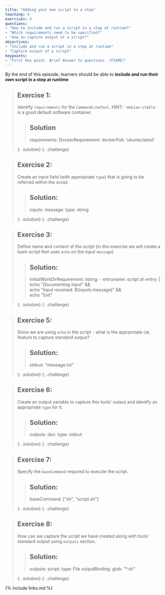 ```yaml
---
title: "Adding your own script to a step"
teaching: 0
exercises: 0
questions:
- "How to include and run a script in a step at runtime?"
- "Which requirements need to be specified?"
- "How to capture output of a script?"
objectives:
- "Include and run a script in a step at runtime"
- "Capture output of a script"
keypoints:
- "First key point. Brief Answer to questions. (FIXME)"
---
```


By the end of this episode,
learners should be able to
__include and run their own script in a step at runtime__

> ## Exercise 1:
>
> Identify `requirements` for the `CommandLineTool`. HINT: `'debian:stable'` is a good default software container.
>
> > ## Solution
> > 
> > requirements:
> >    DockerRequirement:
> >      dockerPull: 'ubuntu:latest'
> > 
> {: .solution}
{: .challenge}

> ## Exercise 2:
> 
> Create an input field (with appropriate `type`) that is going to be referred within the script.
>
> > ## Solution:
> >
> > inputs:
> >   message:
> >     type: string
> > 
> {: .solution}
{: .challenge}

> ## Exercise 3:
>
> Define name and content of the script (in this exercise we will create a bash script that uses `echo` on the input `message`)
>
> > ## Solution:
> >
> > InitialWorkDirRequirement:
> >   listing:
> >     - entryname: script.sh
> >       entry: |
> >         echo "*Documenting input*" && \
> >         echo "Input received: $(inputs.message)" && \
> >         echo "Exit"
> > 
> {: .solution}
{: .challenge}

> ## Exercise 5:
> 
> Since we are using `echo` in the script - what is the apprproiate `CWL` feature to capture standard output?
>
> > ## Solution:
> >
> > stdout: "message.txt"
> > 
> {: .solution}
{: .challenge}

> ## Exercise 6:
> 
> Create an output variable to capture this tools' output and identify an appropriate `type` for it.
>
> > ## Solution:
> >
> > outputs:
> >   doc:
> >     type: stdout
> >
> {: .solution}
{: .challenge}

> ## Exercise 7:
>
> Specify the `baseCommand` required to execute the script.
>
> > ## Solution:
> >
> > baseCommand: ["sh", "script.sh"]
> > 
> {: .solution}
{: .challenge}

> ## Exercise 8:
>
> How can we capture the script we have created along with tools' standard output using `outputs` section.
>
> > ## Solution:
> > outputs:
> >   script:
> >     type: File
> >     outputBinding:
> >       glob: "*.sh"
> >
> {: .solution}
{: .challenge}


{% include links.md %}
